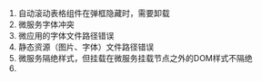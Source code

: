 1. 自动滚动表格组件在弹框隐藏时，需要卸载
2. 微服务字体冲突
3. 微应用的字体文件路径错误
4. 静态资源（图片、字体）文件路径错误
5. 微服务隔绝样式，但挂载在微服务挂载节点之外的DOM样式不隔绝
6. 